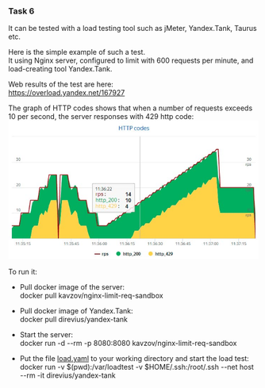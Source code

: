 ### Task 6
It can be tested with a load testing tool such as jMeter, Yandex.Tank, Taurus etc.

Here is the simple example of such a test.  
It using Nginx server, configured to limit with 600 requests per minute, and load-creating tool Yandex.Tank.

Web results of the test are here:  
https://overload.yandex.net/167927

The graph of HTTP codes shows that when a number of requests exceeds 10 per second, the server responses with 429 http code:    
![http_codes](http_codes.jpg)

To run it:
- Pull docker image of the server:  
docker pull kavzov/nginx-limit-req-sandbox

- Pull docker image of Yandex.Tank:  
docker pull direvius/yandex-tank

- Start the server:  
docker run -d --rm -p 8080:8080 kavzov/nginx-limit-req-sandbox

- Put the file [load.yaml](https://github.com/kavzov/testtask/blob/master/task_6/load.yaml) to your working directory and start the load test:  
docker run -v $(pwd):/var/loadtest -v $HOME/.ssh:/root/.ssh --net host --rm -it direvius/yandex-tank
